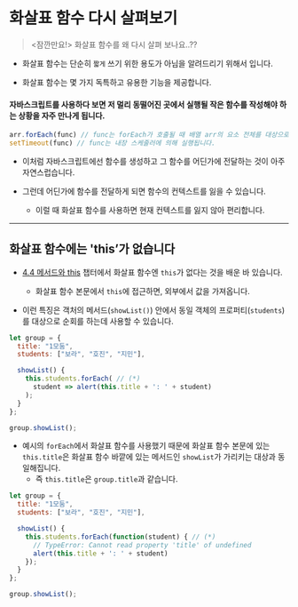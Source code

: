 # 화살표 함수 다시 살펴보기

> <잠깐만요!> 화살표 함수를 왜 다시 살펴 보나요..??

- 화살표 함수는 단순히 `짧게` 쓰기 위한 용도가 아님을 알려드리기 위해서 입니다.

- 화살표 함수는 몇 가지 독특하고 유용한 기능을 제공합니다.

#### 자바스크립트를 사용하다 보면 저 멀리 동떨어진 곳에서 실행될 작은 함수를 작성해야 하는 상황을 자주 만나게 됩니다.

```js
arr.forEach(func) // func는 forEach가 호출될 때 배열 arr의 요소 전체를 대상으로 실행됩니다.
setTimeout(func) // func는 내장 스케줄러에 의해 실행됩니다.
```

- 이처럼 자바스크립트에선 함수를 생성하고 그 함수를 어딘가에 전달하는 것이 아주 자연스럽습니다.

- 그런데 어딘가에 함수를 전달하게 되면 함수의 컨텍스트를 잃을 수 있습니다. 
  - 이럴 때 화살표 함수를 사용하면 현재 컨텍스트를 잃지 않아 편리합니다.

---

## 화살표 함수에는 'this’가 없습니다

- [4.4 메서드와 this](https://ko.javascript.info/object-methods) 챕터에서 화살표 함수엔 `this`가 없다는 것을 배운 바 있습니다.
  - 화살표 함수 본문에서 `this`에 접근하면, 외부에서 값을 가져옵니다.

- 이런 특징은 객처의 메서드(`showList()`) 안에서 동일 객체의 프로퍼티(`students`)를 대상으로 순회를 하는데 사용할 수 있습니다.

```js
let group = {
  title: "1모둠",
  students: ["보라", "호진", "지민"],

  showList() {
    this.students.forEach( // (*)
      student => alert(this.title + ': ' + student)
    );
  }
};

group.showList();
```

- 예시의 `forEach`에서 화살표 함수를 사용했기 때문에 화살표 함수 본문에 있는 `this.title`은 화살표 함수 바깥에 있는 메서드인 `showList`가 가리키는 대상과 동일해집니다.
  - 즉 `this.title`은 `group.title`과 같습니다.

```js
let group = {
  title: "1모둠",
  students: ["보라", "호진", "지민"],

  showList() {
    this.students.forEach(function(student) { // (*)
      // TypeError: Cannot read property 'title' of undefined
      alert(this.title + ': ' + student)
    });
  }
};

group.showList();
```